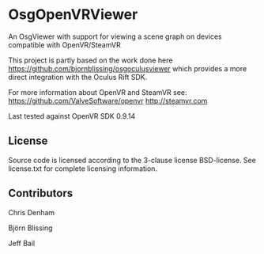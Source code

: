 ﻿OsgOpenVRViewer
===============

An OsgViewer with support for viewing a scene graph on devices compatible with OpenVR/SteamVR 

This project is partly based on the work done here https://github.com/bjornblissing/osgoculusviewer 
which provides a more direct integration with the Oculus Rift SDK. 

For more information about OpenVR and SteamVR see:
https://github.com/ValveSoftware/openvr 
http://steamvr.com

Last tested against OpenVR SDK 0.9.14 

License
-------
Source code is licensed according to the 3-clause license BSD-license. 
See license.txt for complete licensing information. 

Contributors
------------

Chris Denham

Björn Blissing

Jeff Bail
